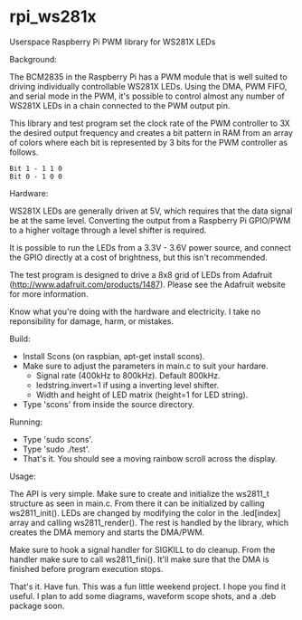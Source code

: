 rpi_ws281x
==========

Userspace Raspberry Pi PWM library for WS281X LEDs

Background:

The BCM2835 in the Raspberry Pi has a PWM module that is well suited to
driving individually controllable WS281X LEDs.  Using the DMA, PWM FIFO,
and serial mode in the PWM, it's possible to control almost any number
of WS281X LEDs in a chain connected to the PWM output pin.

This library and test program set the clock rate of the PWM controller to
3X the desired output frequency and creates a bit pattern in RAM from an
array of colors where each bit is represented by 3 bits for the PWM
controller as follows.

    Bit 1 - 1 1 0
    Bit 0 - 1 0 0


Hardware:

WS281X LEDs are generally driven at 5V, which requires that the data
signal be at the same level.  Converting the output from a Raspberry
Pi GPIO/PWM to a higher voltage through a level shifter is required.

It is possible to run the LEDs from a 3.3V - 3.6V power source, and
connect the GPIO directly at a cost of brightness, but this isn't
recommended.

The test program is designed to drive a 8x8 grid of LEDs from Adafruit
(http://www.adafruit.com/products/1487).  Please see the Adafruit
website for more information.

Know what you're doing with the hardware and electricity.  I take no
reponsibility for damage, harm, or mistakes.


Build:

- Install Scons (on raspbian, apt-get install scons).
- Make sure to adjust the parameters in main.c to suit your hardare.
  - Signal rate (400kHz to 800kHz).  Default 800kHz.
  - ledstring.invert=1 if using a inverting level shifter.
  - Width and height of LED matrix (height=1 for LED string).
- Type 'scons' from inside the source directory.


Running:

- Type 'sudo scons'.
- Type 'sudo ./test'.
- That's it.  You should see a moving rainbow scroll across the
  display.


Usage:

The API is very simple.  Make sure to create and initialize the ws2811_t
structure as seen in main.c.  From there it can be initialized
by calling ws2811_init().  LEDs are changed by modifying the color in
the .led[index] array and calling ws2811_render().  The rest is handled
by the library, which creates the DMA memory and starts the DMA/PWM.

Make sure to hook a signal handler for SIGKILL to do cleanup.  From the
handler make sure to call ws2811_fini().  It'll make sure that the DMA
is finished before program execution stops.

That's it.  Have fun.  This was a fun little weekend project.  I hope
you find it useful.  I plan to add some diagrams, waveform scope shots,
and a .deb package soon.
